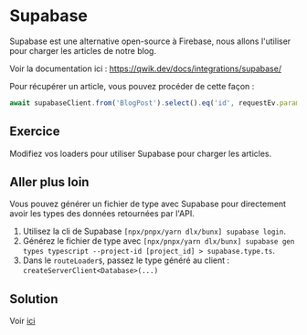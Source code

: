 # Supabase

Supabase est une alternative open-source à Firebase, nous allons l'utiliser pour charger les articles de notre blog.

Voir la documentation ici : https://qwik.dev/docs/integrations/supabase/

Pour récupérer un article, vous pouvez procéder de cette façon :

```typescript
await supabaseClient.from('BlogPost').select().eq('id', requestEv.params.id).single();
```

## Exercice

Modifiez vos loaders pour utiliser Supabase pour charger les articles.

## Aller plus loin

Vous pouvez générer un fichier de type avec Supabase pour directement avoir les types des données retournées par l'API.

1. Utilisez la cli de Supabase `[npx/pnpx/yarn dlx/bunx] supabase login`.
1. Générez le fichier de type avec `[npx/pnpx/yarn dlx/bunx] supabase gen types typescript --project-id [project_id] > supabase.type.ts`.
1. Dans le `routeLoader$`, passez le type généré au client : `createServerClient<Database>(...)`

## Solution

Voir [ici](./solution/04-supabase.md)
